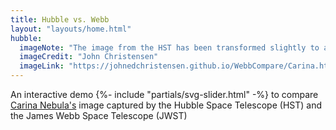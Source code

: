 ```yaml
---
title: Hubble vs. Webb
layout: "layouts/home.html"
hubble:
  imageNote: "The image from the HST has been transformed slightly to align it with the one from the JWST"
  imageCredit: "John Christensen"
  imageLink: "https://johnedchristensen.github.io/WebbCompare/Carina.html"
---
```


An interactive demo {%- include "partials/svg-slider.html" -%} to compare [Carina Nebula's](https://en.wikipedia.org/wiki/Carina_Nebula) image captured by the Hubble Space Telescope (HST) and the James Webb Space Telescope (JWST)
